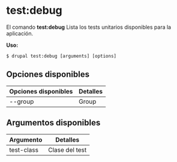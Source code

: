 # test:debug
El comando **test:debug** Lista los tests unitarios disponibles para la aplicación.

**Uso:**
```
$ drupal test:debug [arguments] [options] 
```

## Opciones disponibles
Opciones disponibles | Detalles
-------|-------------
--group | Group

## Argumentos disponibles
Argumento | Detalles
---------|-------------
test-class | Clase del test
